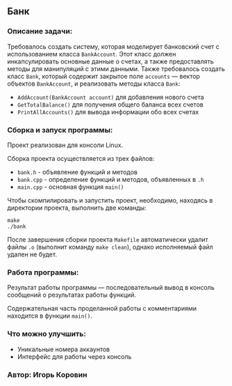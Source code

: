 
<p></p>  

## Банк

### Описание задачи:

Требовалось создать систему, которая моделирует банковский счет с использованием класса `BankAccount`. Этот класс должен инкапсулировать основные данные о счетах, а также предоставлять методы для манипуляций с этими данными.
Также требовалось создать класс `Bank`, который содержит закрытое поле `accounts` — вектор объектов `BankAccount`, и реализовать методы класса `Bank`:
- `AddAccount(BankAccount account)` для добавления нового счета
- `GetTotalBalance()` для получения общего баланса всех счетов  
- `PrintAllAccounts()` для вывода информации обо всех счетах

### Сборка и запуск программы:

Проект реализован для консоли Linux.

Сборка проекта осуществляется из трех файлов:  
- `bank.h` - объявление функций и методов
- `bank.cpp` - определение функций и методов, объявленных в `.h`
- `main.cpp` - основная функция `main()`

Чтобы скомпилировать и запустить проект, необходимо, находясь в директории проекта, выполнить две команды:

```
make
./bank
```

После завершения сборки проекта `Makefile` автоматически удалит файлы `.o` (выполнит команду `make clean`), однако исполняемый файл удален не будет.

### Работа программы:

Результат работы программы — последовательный вывод в консоль сообщений о результатах работы функций.

Содержательная часть проделанной работы с комментариями находится в функции `main()`.

### Что можно улучшить:

- Уникальные номера аккаунтов
- Интерфейс для работы через консоль

### Автор: Игорь Коровин  

<p></p>